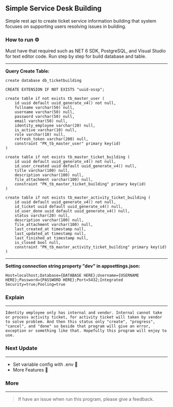 ## Simple Service Desk Building

Simple rest api to create ticket service information building that system focuses on supporting users resolving issues in building.

### How to run ⚙️

Must have that required such as NET 6 SDK, PostgreSQL, and Visual Studio for text editor code. Run step by step for build database and table.

---
<b>Query Create Table:</b>
```
create database db_ticketbuilding

CREATE EXTENSION IF NOT EXISTS "uuid-ossp";

create table if not exists tb_master_user (
	id uuid default uuid_generate_v4() not null,
	fullname varchar(50) null,
	username varchar(50) null,
	password varchar(50) null,
	email varchar(50) null,
	identity_employee varchar(20) null,
	is_active varchar(10) null,
	role varchar(10) null,
	refresh_token varchar(200) null,
	constraint "PK_tb_master_user" primary key(id)
)

create table if not exists tb_master_ticket_building (
	id uuid default uuid_generate_v4() not null,
	id_user_created uuid default uuid_generate_v4() null,
	title varchar(100) null,
	description varchar(100) null,
	file_attachment varchar(100) null,
	constraint "PK_tb_master_ticket_building" primary key(id)
)

create table if not exists tb_master_activity_ticket_building (
	id uuid default uuid_generate_v4() not null,
	id_ticket uuid default uuid_generate_v4() null,
	id_user_done uuid default uuid_generate_v4() null,
	status varchar(20) null,
	description varchar(100) null,
	file_attachment varchar(100) null,
	last_created_at timestamp null,
	last_updated_at timestamp null,
	last_finished_at timestamp null,
	is_closed bool null,
	constraint "PK_tb_master_activity_ticket_building" primary key(id)
)
```
---
<b>Setting connection string property "dev" in appsettings.json:</b>
```
Host=localhost;Database={DATABASE HERE};Username={USERNAME HERE};Password={PASSWORD HERE};Port=5432;Integrated Security=true;Pooling=true
```

### Explain
---
```
Identity employee only has internal and vendor. Internal cannot take or process activity ticket, for activity ticket will taken by vendor to solve problem. And then this status only "create", "progress", "cancel", and "done" so beside that program will give an error, exception or something like that. Hopefully this program will enjoy to use.
```

### Next Update
---
- Set variable config with .env 🚀
- More Features 🚀

### More
---
> If have an issue when run this program, please give a feedback.